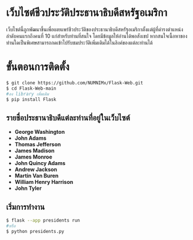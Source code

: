 # เว็บไซต์ชีวประวัติประธานาธิบดีสหรัฐอเมริกา

เว็บไซต์นี้ถูกพัฒนาขึ้นเพื่อเผยแพร่ชีวประวัติของประธานาธิบดีสหรัฐอเมริกาตั้งแต่ผู้ที่ดำรงตำแหน่งลำดับคนแรกถึงคนที่ 10 แก่สำหรับท่านที่สนใจ โดยมีข้อมูลให้อ่านได้พอสังเขป หากสนใจเนื้อหาของท่านใดเป็นพิเศษสามารถกดเข้าไปรับชมประวัติเพิ่มเติมได้ในลิงค์ของแต่ละท่านได้

# ขั้นตอนการติดตั้ง
```bash
$ git clone https://github.com/NUMNIMx/Flask-Web.git
$ cd Flask-Web-main
#ลง library เพิ่มเติม
$ pip install Flask
```

## รายชื่อประธานาธิบดีแต่ละท่านที่อยู่ในเว็บไซต์
- **George Washington** 
- **John Adams** 
- **Thomas Jefferson** 
- **James Madison** 
- **James Monroe** 
- **John Quincy Adams** 
- **Andrew Jackson** 
- **Martin Van Buren** 
- **William Henry Harrison** 
- **John Tyler** 

## เริ่มการทำงาน
```bash
$ flask --app presidents run
#หรือ
$ python presidents.py
```